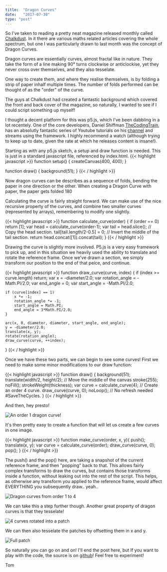 ```yaml
---
title:  "Dragon Curves"
date:   "2017-07-30"
type: "post"
---
```


So I've taken to reading a pretty neat magazine released monthly called [Chalkdust](http://chalkdustmagazine.com/). 
In it there are various maths related articles covering the whole spectrum, but one I was particularly drawn to last month was the concept of Dragon Curves. 

Dragon curves are essentially curves, almost fractal like in nature. They take the form of a line making 90° turns clockwise or anticlockise, yet they never cross over themselves, and they also tesselate.

One way to create them, and where they realise themselves, is by folding a strip of paper inhalf multiple times. The number of folds performed can be thought of as the "order" of the curve.

The guys at Chalkdust had created a fantastic background which covered the front and back cover of the magazine, so naturally, I wanted to see if I could script something up myself!

I thought a decent platform for this was p5.js, which I've been dabbling in a lot recentely. One of the core developers, Daniel Shiffman [TheCodingTrain](http://thecodingtrain.com/), has an absolutly fantastic series of Youtube tutorials on his [channel](https://www.youtube.com/user/shiffman) and streams using the framework. I highly recommend a watch (although trying to keep up to date, given the rate at which he releases content is insane!).

Starting as with any p5.js sketch, a setup and draw function is needed. This is just in a standard javascript file, referenced by index.html.
{{< highlight javascript >}}
function setup() {
    createCanvas(400, 400);
}

function draw() {
    background(51);
}
{{< / highlight >}}

Now dragon curves can be describes as a sequence of folds, bending the paper in one direction or the other. When creating a Dragon Curve with paper, the paper gets folded 180

Calculating the curve is fairly straight forward. We can make use of the nice recursive property of the curves, and combine two smaller curves (represented by arrays), remembering to modify one slightly.

{{< highlight javascript >}}
function calculate_curve(order) {
    if (order == 0) return [1];
    var head = calculate_curve(order-1);
    var tail = head.slice(); // Copy the head section.
    tail[tail.length/2-0.5] = 0; // Invert the middle of the tail section.
    return head.concat([1]).concat(tail);
}
{{< / highlight >}}

Drawing the curve is slightly more involved. P5.js is a very easy framework to pick up, and in this situation we heavily used the ability to translate and rotate the reference frame. Once we've drawn a section, we simply transform our position to the end of that peice, and continue.

{{< highlight javascript >}}
function draw_curve(curve, index) {
    if (index >= curve.length) return;
    var x = -diameter/2.0;
    var rotation_angle = -Math.PI/2.0;
    var end_angle = 0;
    var start_angle = -Math.PI/2.0;

    if (curve[index] == 1)
        x *= -1;
        rotation_angle *= -1;
        start_angle = Math.PI;
        end_angle = 3*Math.PI/2.0;
    }
    
    arc(x, 0, diameter, diameter, start_angle, end_angle);
    y = -diameter/2.0;
    translate(x, y);
    rotate(rotation_angle);
    draw_curve(curve, ++index);    
}
{{< / highlight >}}

Once we have these two parts, we can begin to see some curves! First we need to make some minor modifications to our draw function:

{{< highlight javascript >}}
function draw() {
    background(51);
    translate(width/2, height/2); // Move the middle of the canvas
    stroke(255);
    noFill();
    strokeWeight(thickness);
    var curve = calculate_curve(4); // Create an order 4 curve.
    draw_curve(curve, 0);
    noLoop(); // No refresh needed #SaveTheCycles.
}
{{< / highlight >}}

And then, hey presto!

![An order 1 dragon curve!](/img/dragoncurves/curve1.png)

It's then pretty easy to create a function that will let us create a few curves in one image.

{{< highlight javascript >}}
function make_curve(order, x, y){
    push();
    translate(x, y);
    var curve = calculate_curve(order);
    draw_curve(curve, 0);
    pop();
}
{{< / highlight >}}

The push() and the pop() here, are taking a snapshot of the current reference frame, and then "popping" back to that. This allows fairly complex transforms to draw the curves, but contains those transforms inside a function, without leaking out into the rest of the script. This helps, as otherwise any transform you applied to the reference frame, would affect EVERYTHING you subsequently draw.. yeah..

![Dragon curves from order 1 to 4](/img/dragoncurves/curves1to4.png)

We can take this a step further though. Another great property of dragon curves is that they tesselate!

![4 curves rotated into a patch](/img/dragoncurves/curvespatch4.png)

We can then also tesselate the patches by offsetting them in x and y.

![Full patch](/img/dragoncurves/patched.png)

So naturally you can go on and on! I'll end the post here, but If you want to play with the code, the source is on [github](https://github.com/ThomasJackDalby/experimental/tree/master/dragoncurves)! Feel free to experiment!

Tom
